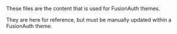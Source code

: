 These files are the content that is used for FusionAuth themes.

They are here for reference, but must be manually updated within a FusionAuth theme.

